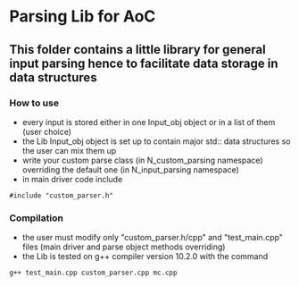 # Parsing Lib for AoC
## This folder contains a little library for general input parsing hence to facilitate data storage in data structures
### How to use
- every input is stored either in one Input_obj object or in a list of them (user choice)
- the Lib Input_obj object is set up to contain major std:: data structures so the user can mix them up
- write your custom parse class (in N_custom_parsing namespace) overriding the default one (in N_input_parsing namespace)
- in main driver code include
```
#include "custom_parser.h"
```

### Compilation
- the user must modify only "custom_parser.h/cpp" and "test_main.cpp" files (main driver and parse object methods overriding)
- the Lib is tested on g++ compiler version 10.2.0 with the command 
```
g++ test_main.cpp custom_parser.cpp mc.cpp
```
